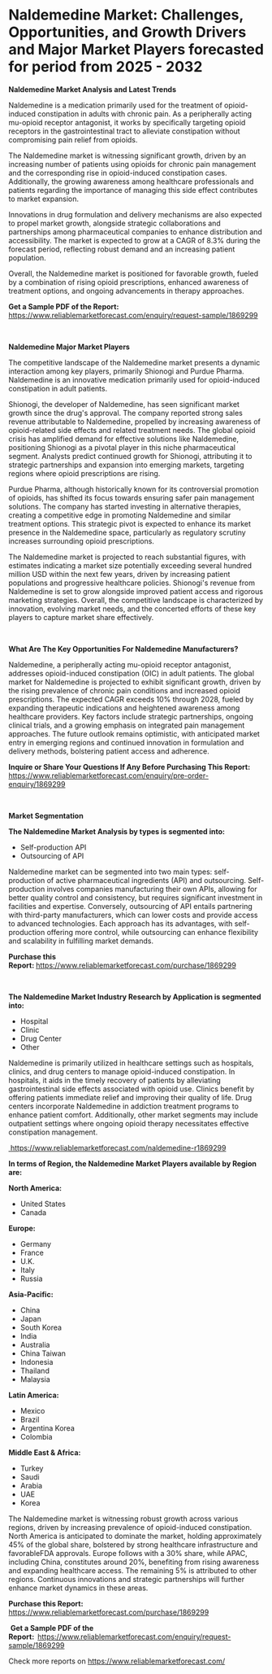 <p><h1>Naldemedine Market: Challenges, Opportunities, and Growth Drivers and Major Market Players forecasted for period from 2025 - 2032</h1></p><p><strong>Naldemedine Market Analysis and Latest Trends</strong></p>
<p><p>Naldemedine is a medication primarily used for the treatment of opioid-induced constipation in adults with chronic pain. As a peripherally acting mu-opioid receptor antagonist, it works by specifically targeting opioid receptors in the gastrointestinal tract to alleviate constipation without compromising pain relief from opioids. </p><p>The Naldemedine market is witnessing significant growth, driven by an increasing number of patients using opioids for chronic pain management and the corresponding rise in opioid-induced constipation cases. Additionally, the growing awareness among healthcare professionals and patients regarding the importance of managing this side effect contributes to market expansion. </p><p>Innovations in drug formulation and delivery mechanisms are also expected to propel market growth, alongside strategic collaborations and partnerships among pharmaceutical companies to enhance distribution and accessibility. The market is expected to grow at a CAGR of 8.3% during the forecast period, reflecting robust demand and an increasing patient population. </p><p>Overall, the Naldemedine market is positioned for favorable growth, fueled by a combination of rising opioid prescriptions, enhanced awareness of treatment options, and ongoing advancements in therapy approaches.</p></p>
<p><strong>Get a Sample PDF of the Report:&nbsp;</strong> <a href="https://www.reliablemarketforecast.com/enquiry/request-sample/1869299?utm_campaign=2333&utm_medium=2&utm_source=Github&utm_content=ia&utm_term=08032025&utm_id=naldemedine">https://www.reliablemarketforecast.com/enquiry/request-sample/1869299</a></p>
<p>&nbsp;</p>
<p><strong>Naldemedine Major Market Players</strong></p>
<p><p>The competitive landscape of the Naldemedine market presents a dynamic interaction among key players, primarily Shionogi and Purdue Pharma. Naldemedine is an innovative medication primarily used for opioid-induced constipation in adult patients. </p><p>Shionogi, the developer of Naldemedine, has seen significant market growth since the drug's approval. The company reported strong sales revenue attributable to Naldemedine, propelled by increasing awareness of opioid-related side effects and related treatment needs. The global opioid crisis has amplified demand for effective solutions like Naldemedine, positioning Shionogi as a pivotal player in this niche pharmaceutical segment. Analysts predict continued growth for Shionogi, attributing it to strategic partnerships and expansion into emerging markets, targeting regions where opioid prescriptions are rising. </p><p>Purdue Pharma, although historically known for its controversial promotion of opioids, has shifted its focus towards ensuring safer pain management solutions. The company has started investing in alternative therapies, creating a competitive edge in promoting Naldemedine and similar treatment options. This strategic pivot is expected to enhance its market presence in the Naldemedine space, particularly as regulatory scrutiny increases surrounding opioid prescriptions.</p><p>The Naldemedine market is projected to reach substantial figures, with estimates indicating a market size potentially exceeding several hundred million USD within the next few years, driven by increasing patient populations and progressive healthcare policies. Shionogi's revenue from Naldemedine is set to grow alongside improved patient access and rigorous marketing strategies. Overall, the competitive landscape is characterized by innovation, evolving market needs, and the concerted efforts of these key players to capture market share effectively.</p></p>
<p>&nbsp;</p>
<p><strong>What Are The Key Opportunities For Naldemedine Manufacturers?</strong></p>
<p><p>Naldemedine, a peripherally acting mu-opioid receptor antagonist, addresses opioid-induced constipation (OIC) in adult patients. The global market for Naldemedine is projected to exhibit significant growth, driven by the rising prevalence of chronic pain conditions and increased opioid prescriptions. The expected CAGR exceeds 10% through 2028, fueled by expanding therapeutic indications and heightened awareness among healthcare providers. Key factors include strategic partnerships, ongoing clinical trials, and a growing emphasis on integrated pain management approaches. The future outlook remains optimistic, with anticipated market entry in emerging regions and continued innovation in formulation and delivery methods, bolstering patient access and adherence.</p></p>
<p><strong>Inquire or Share Your Questions If Any Before Purchasing This Report:</strong> <a href="https://www.reliablemarketforecast.com/enquiry/pre-order-enquiry/1869299?utm_campaign=2333&utm_medium=2&utm_source=Github&utm_content=ia&utm_term=08032025&utm_id=naldemedine">https://www.reliablemarketforecast.com/enquiry/pre-order-enquiry/1869299</a></p>
<p>&nbsp;</p>
<p><strong>Market Segmentation</strong></p>
<p><strong>The Naldemedine Market Analysis by types is segmented into:</strong></p>
<p><ul><li>Self-production API</li><li>Outsourcing of API</li></ul></p>
<p><p>Naldemedine market can be segmented into two main types: self-production of active pharmaceutical ingredients (API) and outsourcing. Self-production involves companies manufacturing their own APIs, allowing for better quality control and consistency, but requires significant investment in facilities and expertise. Conversely, outsourcing of API entails partnering with third-party manufacturers, which can lower costs and provide access to advanced technologies. Each approach has its advantages, with self-production offering more control, while outsourcing can enhance flexibility and scalability in fulfilling market demands.</p></p>
<p><strong>Purchase this Report:&nbsp;</strong><a href="https://www.reliablemarketforecast.com/purchase/1869299?utm_campaign=2333&utm_medium=2&utm_source=Github&utm_content=ia&utm_term=08032025&utm_id=naldemedine">https://www.reliablemarketforecast.com/purchase/1869299</a></p>
<p>&nbsp;</p>
<p><strong>The Naldemedine Market Industry Research by Application is segmented into:</strong></p>
<p><ul><li>Hospital</li><li>Clinic</li><li>Drug Center</li><li>Other</li></ul></p>
<p><p>Naldemedine is primarily utilized in healthcare settings such as hospitals, clinics, and drug centers to manage opioid-induced constipation. In hospitals, it aids in the timely recovery of patients by alleviating gastrointestinal side effects associated with opioid use. Clinics benefit by offering patients immediate relief and improving their quality of life. Drug centers incorporate Naldemedine in addiction treatment programs to enhance patient comfort. Additionally, other market segments may include outpatient settings where ongoing opioid therapy necessitates effective constipation management.</p></p>
<p><a href="https://www.reliablemarketforecast.com/naldemedine-r1869299?utm_campaign=2333&utm_medium=2&utm_source=Github&utm_content=ia&utm_term=08032025&utm_id=naldemedine">&nbsp;https://www.reliablemarketforecast.com/naldemedine-r1869299</a></p>
<p><strong>In terms of Region, the Naldemedine Market Players available by Region are:</strong></p>
<p>
    <p> <strong> North America: </strong>
        <ul>
            <li>United States</li>
            <li>Canada</li>
        </ul>
        </p> 
    <p> <strong> Europe: </strong>
        <ul>
            <li>Germany</li>
            <li>France</li>
            <li>U.K.</li>
            <li>Italy</li>
            <li>Russia</li>
        </ul>
        </p> 
    <p> <strong> Asia-Pacific: </strong>
        <ul>
            <li>China</li>
            <li>Japan</li>
            <li>South Korea</li>
            <li>India</li>
            <li>Australia</li>
            <li>China Taiwan</li>
            <li>Indonesia</li>
            <li>Thailand</li>
            <li>Malaysia</li>
        </ul>
        </p> 
    <p> <strong> Latin America: </strong>
        <ul>
            <li>Mexico</li>
            <li>Brazil</li>
            <li>Argentina Korea</li>
            <li>Colombia</li>
        </ul>
        </p> 
    <p> <strong> Middle East & Africa: </strong>
        <ul>
            <li>Turkey</li>
            <li>Saudi</li>
            <li>Arabia</li>
            <li>UAE</li>
            <li>Korea</li>
        </ul>
    </p>
    </p>
<p><p>The Naldemedine market is witnessing robust growth across various regions, driven by increasing prevalence of opioid-induced constipation. North America is anticipated to dominate the market, holding approximately 45% of the global share, bolstered by strong healthcare infrastructure and favorableFDA approvals. Europe follows with a 30% share, while APAC, including China, constitutes around 20%, benefiting from rising awareness and expanding healthcare access. The remaining 5% is attributed to other regions. Continuous innovations and strategic partnerships will further enhance market dynamics in these areas.</p></p>
<p><strong>Purchase this Report: </strong><a href="https://www.reliablemarketforecast.com/purchase/1869299?utm_campaign=2333&utm_medium=2&utm_source=Github&utm_content=ia&utm_term=08032025&utm_id=naldemedine">https://www.reliablemarketforecast.com/purchase/1869299</a></p>
<p>&nbsp;<strong>Get a Sample PDF of the Report:&nbsp;&nbsp;</strong><a href="https://www.reliablemarketforecast.com/enquiry/request-sample/1869299?utm_campaign=2333&utm_medium=2&utm_source=Github&utm_content=ia&utm_term=08032025&utm_id=naldemedine">https://www.reliablemarketforecast.com/enquiry/request-sample/1869299</a></p>
<p><strong></strong></p>
<p>Check more reports on <a href="https://www.reliablemarketforecast.com/?utm_campaign=2333&utm_medium=2&utm_source=Github&utm_content=ia&utm_term=08032025&utm_id=naldemedine">https://www.reliablemarketforecast.com/</a></p>